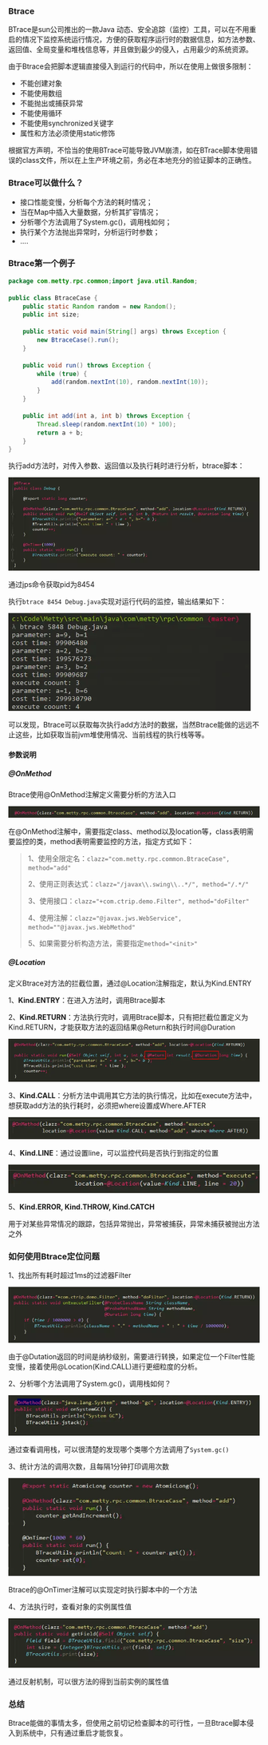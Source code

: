 ### Btrace
BTrace是sun公司推出的一款Java 动态、安全追踪（监控）工具，可以在不用重启的情况下监控系统运行情况，方便的获取程序运行时的数据信息，如方法参数、返回值、全局变量和堆栈信息等，并且做到最少的侵入，占用最少的系统资源。

由于Btrace会把脚本逻辑直接侵入到运行的代码中，所以在使用上做很多限制：

* 不能创建对象
* 不能使用数组
* 不能抛出或捕获异常
* 不能使用循环
* 不能使用synchronized关键字
* 属性和方法必须使用static修饰

根据官方声明，不恰当的使用BTrace可能导致JVM崩溃，如在BTrace脚本使用错误的class文件，所以在上生产环境之前，务必在本地充分的验证脚本的正确性。
### Btrace可以做什么？

* 接口性能变慢，分析每个方法的耗时情况；
* 当在Map中插入大量数据，分析其扩容情况；
* 分析哪个方法调用了System.gc()，调用栈如何；
* 执行某个方法抛出异常时，分析运行时参数；
* ....

### Btrace第一个例子
```java
package com.metty.rpc.common;import java.util.Random;

public class BtraceCase {
    public static Random random = new Random();
    public int size;

    public static void main(String[] args) throws Exception {
        new BtraceCase().run();
    }
    
    public void run() throws Exception {
        while (true) {
            add(random.nextInt(10), random.nextInt(10));
        }
    }

    public int add(int a, int b) throws Exception {
        Thread.sleep(random.nextInt(10) * 100);
        return a + b;
    }
}
```
执行add方法时，对传入参数、返回值以及执行耗时进行分析，btrace脚本：

![](2.7.3/1.png)

通过jps命令获取pid为8454

执行`btrace 8454 Debug.java`实现对运行代码的监控，输出结果如下：

![](2.7.3/2.png)

可以发现，Btrace可以获取每次执行add方法时的数据，当然Btrace能做的远远不止这些，比如获取当前jvm堆使用情况、当前线程的执行栈等等。
#### 参数说明
##### @OnMethod
Btrace使用@OnMethod注解定义需要分析的方法入口

![](2.7.3/3.png)

在@OnMethod注解中，需要指定class、method以及location等，class表明需要监控的类，method表明需要监控的方法，指定方式如下：
> 1、使用全限定名：`clazz="com.metty.rpc.common.BtraceCase", method="add"`
> 
> 2、使用正则表达式：`clazz="/javax\\.swing\\..*/", method="/.*/"`
> 
> 3、使用接口：`clazz="+com.ctrip.demo.Filter", method="doFilter"`
> 
> 4、使用注解：`clazz="@javax.jws.WebService", method=""@javax.jws.WebMethod"`
> 
> 5、如果需要分析构造方法，需要指定`method="<init>"`

##### @Location
定义Btrace对方法的拦截位置，通过@Location注解指定，默认为Kind.ENTRY

1、**Kind.ENTRY**：在进入方法时，调用Btrace脚本

2、**Kind.RETURN**：方法执行完时，调用Btrace脚本，只有把拦截位置定义为Kind.RETURN，才能获取方法的返回结果@Return和执行时间@Duration

![](2.7.3/4.png)

3、**Kind.CALL**：分析方法中调用其它方法的执行情况，比如在execute方法中，想获取add方法的执行耗时，必须把where设置成Where.AFTER

![](2.7.3/5.png)

4、**Kind.LINE**：通过设置line，可以监控代码是否执行到指定的位置

![](2.7.3/6.png)

5、**Kind.ERROR, Kind.THROW, Kind.CATCH**

用于对某些异常情况的跟踪，包括异常抛出，异常被捕获，异常未捕获被抛出方法之外
### 如何使用Btrace定位问题
1、找出所有耗时超过1ms的过滤器Filter

![](2.7.3/7.png)

由于@Dutation返回的时间是纳秒级别，需要进行转换，如果定位一个Filter性能变慢，接着使用@Location(Kind.CALL)进行更细粒度的分析。

2、分析哪个方法调用了System.gc()，调用栈如何？

![](2.7.3/8.png)

通过查看调用栈，可以很清楚的发现哪个类哪个方法调用了`System.gc()`

3、统计方法的调用次数，且每隔1分钟打印调用次数

![](2.7.3/9.png)

Btrace的@OnTimer注解可以实现定时执行脚本中的一个方法

4、方法执行时，查看对象的实例属性值

![](2.7.3/10.png)

通过反射机制，可以很方法的得到当前实例的属性值
### 总结
Btrace能做的事情太多，但使用之前切记检查脚本的可行性，一旦Btrace脚本侵入到系统中，只有通过重启才能恢复。
